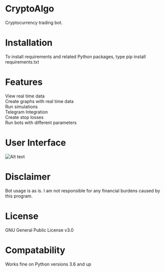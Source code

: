 # CryptoAlgo

Cryptocurrency trading bot.

# Installation

To install requirements and related Python packages, type pip install requirements.txt

# Features

View real time data\
Create graphs with real time data\
Run simulations\
Telegram Integration\
Create stop losses\
Run bots with different parameters

# User Interface

![Alt text](https://i.imgur.com/S9DPoRy.png "Optional title")

# Disclaimer

Bot usage is as is. I am not responsible for any financial burdens caused by this program.

# License

GNU General Public License v3.0

# Compatability

Works fine on Python versions 3.6 and up
